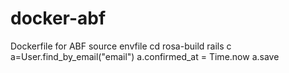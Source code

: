 # docker-abf
Dockerfile for ABF
source envfile
cd rosa-build
rails c
a=User.find_by_email("email")
a.confirmed_at = Time.now
a.save
